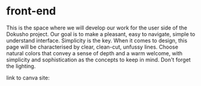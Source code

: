 # front-end

This is the space where we will develop our work for the user side of the Dokusho project.
Our goal is to make a pleasant, easy to navigate, simple to understand interface. Simplicity is the key.
When it comes to design, this page will be characterised by clear, clean-cut, unfussy lines. 
Choose natural colors that convey a sense of depth and a warm welcome, with simplicity and sophistication as the concepts to keep in mind. 
Don't forget the lighting.

link to canva site:
